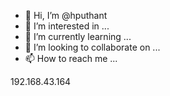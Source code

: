 - 👋 Hi, I’m @hputhant
- 👀 I’m interested in ...
- 🌱 I’m currently learning ...
- 💞️ I’m looking to collaborate on ...
- 📫 How to reach me ...

<!---
hputhant/hputhant is a ✨ special ✨ repository because its `README.md` (this file) appears on your GitHub profile.
You can click the Preview link to take a look at your changes.
--->
192.168.43.164
